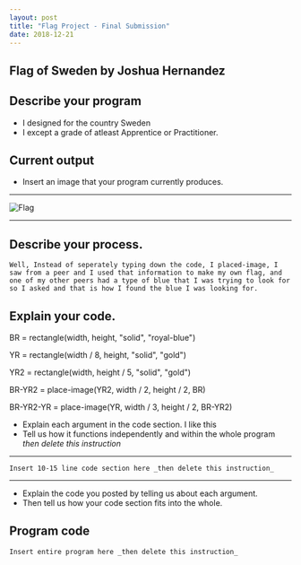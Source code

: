 ```yaml
---
layout: post
title: "Flag Project - Final Submission"
date: 2018-12-21
---
```


## Flag of Sweden by Joshua Hernandez

## Describe your program

-   I designed for the country Sweden
-   I except a grade of atleast Apprentice or Practitioner.

## Current output

-   Insert an image that your program currently produces. 

* * *
![Flag](/images/swedish-flag.png)
* * *

## Describe your process.

    Well, Instead of seperately typing down the code, I placed-image, I saw from a peer and I used that information to make my own flag, and one of my other peers had a type of blue that I was trying to look for so I asked and that is how I found the blue I was looking for.

<!--- Delete this comment and add your writing -->


## Explain your code.
 
BR = rectangle(width, height, "solid", "royal-blue")

YR = rectangle(width / 8, height, "solid", "gold") 

YR2 = rectangle(width, height / 5, "solid", "gold")

BR-YR2 = place-image(YR2, width / 2, height / 2, BR)

BR-YR2-YR = place-image(YR, width / 3, height / 2, BR-YR2)

-   Explain each argument in the code section. I like this 
-   Tell us how it functions independently and within the whole program _then delete this instruction_

* * *

```
Insert 10-15 line code section here _then delete this instruction_
```

* * *

-   Explain the code you posted by telling us about each argument.
-   Then tell us how your code section fits into the whole.
 
<!--- Delete this comment and add your writing -->


## Program code

```
Insert entire program here _then delete this instruction_
```
